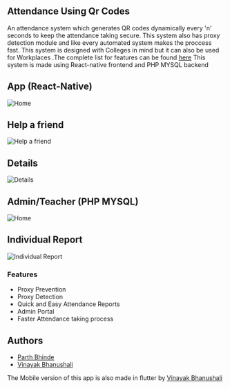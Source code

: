 Attendance Using Qr Codes
------------
An attendance system which generates QR codes dynamically every 'n' seconds to keep the attendance taking secure. This system also has proxy detection module and like every automated system makes the proccess fast. This system is designed with Colleges in mind but it can also be used for Workplaces .The complete list for features can be found [here](#features)
This system is made using React-native frontend and PHP MYSQL backend

App (React-Native)
------------

![Home](https://github.com/parthbhinde/Attendance-Using-QR-Codes/blob/master/Screenshots/home%20app.jpg?raw=true "Home")


Help a friend
------------
![Help a friend](https://github.com/parthbhinde/Attendance-Using-QR-Codes/blob/master/Screenshots/help%20a%20friend.jpg?raw=true "Help a friend")


Details
------------
![Details](https://github.com/parthbhinde/Attendance-Using-QR-Codes/blob/master/Screenshots/details.jpg?raw=true "Details")

Admin/Teacher (PHP MYSQL)
------------
![Home](https://github.com/parthbhinde/Attendance-Using-QR-Codes/blob/master/Screenshots/image22.png?raw=true "Home")

Individual Report
------------
![Individual Report](https://github.com/parthbhinde/Attendance-Using-QR-Codes/blob/master/Screenshots/image10.png?raw=true "Individual Report")

### Features
- Proxy Prevention
- Proxy Detection
- Quick and Easy Attendance Reports
- Admin Portal
- Faster Attendance taking process

Authors
------------
- [Parth Bhinde](https://github.com/parthbhinde "Parth Bhinde")
- [Vinayak Bhanushali ](https://github.com/Vinayak-Bhanushali "Vinayak Bhanushali ")


The Mobile version of this app is also made in flutter by [Vinayak Bhanushali ](https://github.com/Vinayak-Bhanushali/QrAtt "Vinayak Bhanushali ")



